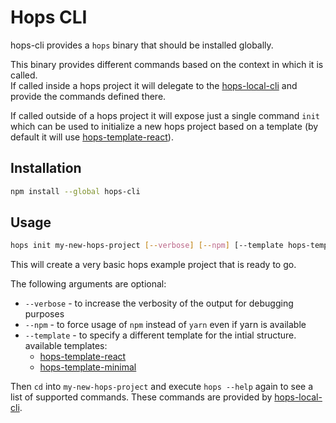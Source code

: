 
# Hops CLI

hops-cli provides a `hops` binary that should be installed globally.

This binary provides different commands based on the context in which it is called.  
If called inside a hops project it will delegate to the [hops-local-cli](https://github.com/xing/hops/tree/master/packages/local-cli) and provide the commands defined there.

If called outside of a hops project it will expose just a single command `init` which can be used to initialize a new hops project based on a template (by default it will use [hops-template-react](https://github.com/xing/hops/tree/master/packages/template-react)).


## Installation

```bash
npm install --global hops-cli
```

## Usage

```bash
hops init my-new-hops-project [--verbose] [--npm] [--template hops-template-*]
```
This will create a very basic hops example project that is ready to go.

The following arguments are optional:

- `--verbose` - to increase the verbosity of the output for debugging purposes
- `--npm` - to force usage of `npm` instead of `yarn` even if yarn is available
- `--template` - to specify a different template for the intial structure.
  available templates:
    - [hops-template-react](https://github.com/xing/hops/tree/master/packages/template-react)
    - [hops-template-minimal](https://github.com/xing/hops/tree/master/packages/template-minimal)

Then `cd` into `my-new-hops-project` and execute `hops --help` again to see a list of supported commands. These commands are provided by [hops-local-cli](https://github.com/xing/hops/tree/master/packages/local-cli).
